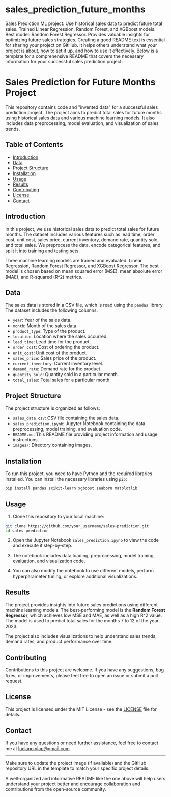 # sales_prediction_future_months
Sales Prediction ML project: Use historical sales data to predict future total sales. Trained Linear Regression, Random Forest, and XGBoost models. Best model: Random Forest Regressor. Provides valuable insights for optimizing future sales strategies.
Creating a good README text is essential for sharing your project on GitHub. It helps others understand what your project is about, how to set it up, and how to use it effectively. Below is a template for a comprehensive README that covers the necessary information for your successful sales prediction project:

# Sales Prediction for Future Months Project

This repository contains code and "invented data" for a successful sales prediction project. The project aims to predict total sales for future months using historical sales data and various machine learning models. It also includes data preprocessing, model evaluation, and visualization of sales trends.

## Table of Contents

- [Introduction](#introduction)
- [Data](#data)
- [Project Structure](#project-structure)
- [Installation](#installation)
- [Usage](#usage)
- [Results](#results)
- [Contributing](#contributing)
- [License](#license)
- [Contact](#contact)

## Introduction

In this project, we use historical sales data to predict total sales for future months. The dataset includes various features such as lead time, order cost, unit cost, sales price, current inventory, demand rate, quantity sold, and total sales. We preprocess the data, encode categorical features, and split it into training and testing sets.

Three machine learning models are trained and evaluated: Linear Regression, Random Forest Regressor, and XGBoost Regressor. The best model is chosen based on mean squared error (MSE), mean absolute error (MAE), and R-squared (R^2) metrics.

## Data

The sales data is stored in a CSV file, which is read using the `pandas` library. The dataset includes the following columns:

- `year`: Year of the sales data.
- `month`: Month of the sales data.
- `product_type`: Type of the product.
- `location`: Location where the sales occurred.
- `lead_time`: Lead time for the product.
- `order_cost`: Cost of ordering the product.
- `unit_cost`: Unit cost of the product.
- `sales_price`: Sales price of the product.
- `current_inventory`: Current inventory level.
- `demand_rate`: Demand rate for the product.
- `quantity_sold`: Quantity sold in a particular month.
- `total_sales`: Total sales for a particular month.

## Project Structure

The project structure is organized as follows:

- `sales_data.csv`: CSV file containing the sales data.
- `sales_prediction.ipynb`: Jupyter Notebook containing the data preprocessing, model training, and evaluation code.
- `README.md`: This README file providing project information and usage instructions.
- `images/`: Directory containing images.

## Installation

To run this project, you need to have Python and the required libraries installed. You can install the necessary libraries using `pip`:

```bash
pip install pandas scikit-learn xgboost seaborn matplotlib
```

## Usage

1. Clone this repository to your local machine:

```bash
git clone https://github.com/your_username/sales-prediction.git
cd sales-prediction
```

2. Open the Jupyter Notebook `sales_prediction.ipynb` to view the code and execute it step-by-step.

3. The notebook includes data loading, preprocessing, model training, evaluation, and visualization code.

4. You can also modify the notebook to use different models, perform hyperparameter tuning, or explore additional visualizations.

## Results

The project provides insights into future sales predictions using different machine learning models. The best-performing model is the **Random Forest Regressor**, which achieves low MSE and MAE, as well as a high R^2 value. The model is used to predict total sales for the months 7 to 12 of the year 2023.

The project also includes visualizations to help understand sales trends, demand rates, and product performance over time.

## Contributing

Contributions to this project are welcome. If you have any suggestions, bug fixes, or improvements, please feel free to open an issue or submit a pull request.

## License

This project is licensed under the MIT License - see the [LICENSE](LICENSE) file for details.

## Contact

If you have any questions or need further assistance, feel free to contact me at luciano.vlap@gmail.com.

---

Make sure to update the project image (if available) and the GitHub repository URL in the template to match your specific project details.

A well-organized and informative README like the one above will help users understand your project better and encourage collaboration and contributions from the open-source community.
